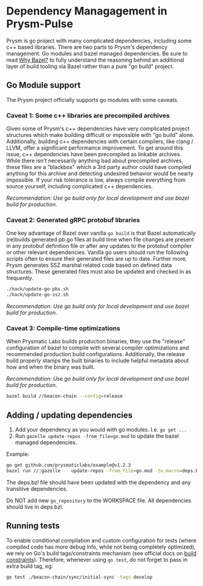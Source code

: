 # Dependency Managagement in Prysm-Pulse

Prysm is go project with many complicated dependencies, including some c++ based libraries. There
are two parts to Prysm's dependency management. Go modules and bazel managed dependencies. Be sure 
to read [Why Bazel?](https://github.com/prysmaticlabs/documentation/issues/138) to fully
understand the reasoning behind an additional layer of build tooling via Bazel rather than a pure
"go build" project.

## Go Module support

The Prysm project officially supports go modules with some caveats. 

### Caveat 1: Some c++ libraries are precompiled archives

Given some of Prysm's c++ dependencies have very complicated project structures which make building
difficult or impossible with "go build" alone. Additionally, building c++ dependencies with certain
compilers, like clang / LLVM, offer a significant performance improvement. To get around this 
issue, c++ dependencies have been precompiled as linkable archives. While there isn't necessarily
anything bad about precompiled archives, these files are a "blackbox" which a 3rd party author
could have compiled anything for this archive and detecting undesired behavior would be nearly
impossible. If your risk tolerance is low, always compile everything from source yourself, 
including complicated c++ dependencies.

*Recommendation: Use go build only for local development and use bazel build for production.*

### Caveat 2: Generated gRPC protobuf libraries

One key advantage of Bazel over vanilla `go build` is that Bazel automatically (re)builds generated
pb.go files at build time when file changes are present in any protobuf definition file or after
any updates to the protobuf compiler or other relevant dependencies. Vanilla go users should run
the following scripts often to ensure their generated files are up to date. Further more, Prysm
generates SSZ marshal related code based on defined data structures. These generated files must
also be updated and checked in as frequently.

```bash
./hack/update-go-pbs.sh
./hack/update-go-ssz.sh
```

*Recommendation: Use go build only for local development and use bazel build for production.*

### Caveat 3: Compile-time optimizations 

When Prysmatic Labs builds production binaries, they use the "release" configuration of bazel to
compile with several compiler optimizations and recommended production build configurations.
Additionally, the release build properly stamps the built binaries to include helpful metadata
about how and when the binary was built. 

*Recommendation: Use go build only for local development and use bazel build for production.*

```bash
bazel build //beacon-chain --config=release
```
 
## Adding / updating dependencies

1. Add your dependency as you would with go modules. I.e. `go get ...`
1. Run `gazelle update-repos -from_file=go.mod` to update the bazel managed dependencies.

Example:

```bash
go get github.com/prysmaticlabs/example@v1.2.3
bazel run //:gazelle -- update-repos -from_file=go.mod -to_macro=deps.bzl%prysm_deps -prune=true
```

The deps.bzl file should have been updated with the dependency and any transitive dependencies. 

Do NOT add new `go_repository` to the WORKSPACE file. All dependencies should live in deps.bzl.

## Running tests

To enable conditional compilation and custom configuration for tests (where compiled code has more 
debug info, while not being completely optimized), we rely on Go's build tags/constraints mechanism 
(see official docs on [build constraints](https://golang.org/pkg/go/build/#hdr-Build_Constraints)). 
Therefore, whenever using `go test`, do not forget to pass in extra build tag, eg:

```bash
go test ./beacon-chain/sync/initial-sync -tags develop 
```
